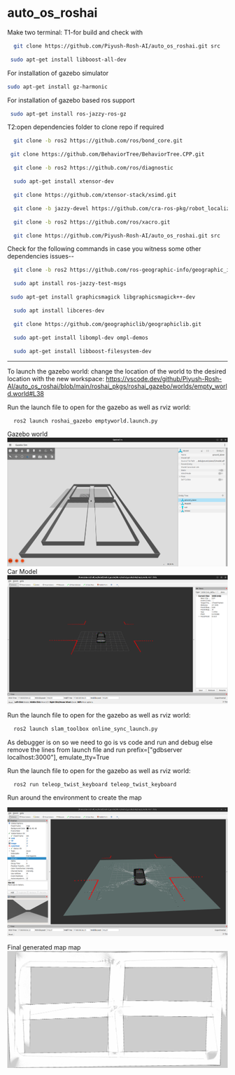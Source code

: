 # auto_os_roshai
Make two terminal:
T1-for build and check with
```bash
  git clone https://github.com/Piyush-Rosh-AI/auto_os_roshai.git src
```
```bash
 sudo apt-get install libboost-all-dev
```

For installation of gazebo simulator
```bash
sudo apt-get install gz-harmonic
```
For installation of gazebo based ros support
```bash
 sudo apt-get install ros-jazzy-ros-gz
```





T2:open dependencies folder to clone repo if required
```bash
  git clone -b ros2 https://github.com/ros/bond_core.git 
```


```bash
 git clone https://github.com/BehaviorTree/BehaviorTree.CPP.git
```


```bash
  git clone -b ros2 https://github.com/ros/diagnostic
```


```bash
  sudo apt-get install xtensor-dev
```


```bash
  git clone https://github.com/xtensor-stack/xsimd.git
```


```bash
  git clone -b jazzy-devel https://github.com/cra-ros-pkg/robot_localization.git
```


```bash
  git clone -b ros2 https://github.com/ros/xacro.git
```


```bash
  git clone https://github.com/Piyush-Rosh-AI/auto_os_roshai.git src
```




Check for the following commands in case you witness some other dependencies issues--
```bash
  git clone -b ros2 https://github.com/ros-geographic-info/geographic_info.git
```
    
```bash
  sudo apt install ros-jazzy-test-msgs
```
    
```bash
 sudo apt-get install graphicsmagick libgraphicsmagick++-dev
```
    
```bash
  sudo apt install libceres-dev
```
    
```bash
  git clone https://github.com/geographiclib/geographiclib.git
```
    
```bash
  sudo apt-get install libompl-dev ompl-demos
```
    
```bash
  sudo apt-get install libboost-filesystem-dev
```
    


-----
To launch the gazebo world:
change the location of the world to the desired location with the new workspace:
https://vscode.dev/github/Piyush-Rosh-AI/auto_os_roshai/blob/main/roshai_pkgs/roshai_gazebo/worlds/empty_world.world#L38


Run the launch file to open for the gazebo as well as rviz world:
```bash
  ros2 launch roshai_gazebo emptyworld.launch.py
```
    
  Gazebo world
![Image gazebo](images/gazebo.png)
    Car Model
![Image rviz](images/rviz.png)

Run the launch file to open for the gazebo as well as rviz world:
```bash
  ros2 launch slam_toolbox online_sync_launch.py 
```
As debugger is on so we need to go is vs code and run and debug
else
remove the lines from launch file and run
    prefix=["gdbserver localhost:3000"],
    emulate_tty=True

Run the launch file to open for the gazebo as well as rviz world:
```bash
  ros2 run teleop_twist_keyboard teleop_twist_keyboard 

```
Run around the environment to create the map

![Image generated map](images/processing_map.png)

  Final generated map map
![Image generated map](images/map.png)